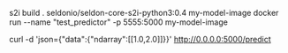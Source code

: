 s2i build . seldonio/seldon-core-s2i-python3:0.4 my-model-image
docker run --name "test_predictor" -p 5555:5000 my-model-image

curl  -d 'json={"data":{"ndarray":[[1.0,2.0]]}}' http://0.0.0.0:5000/predict